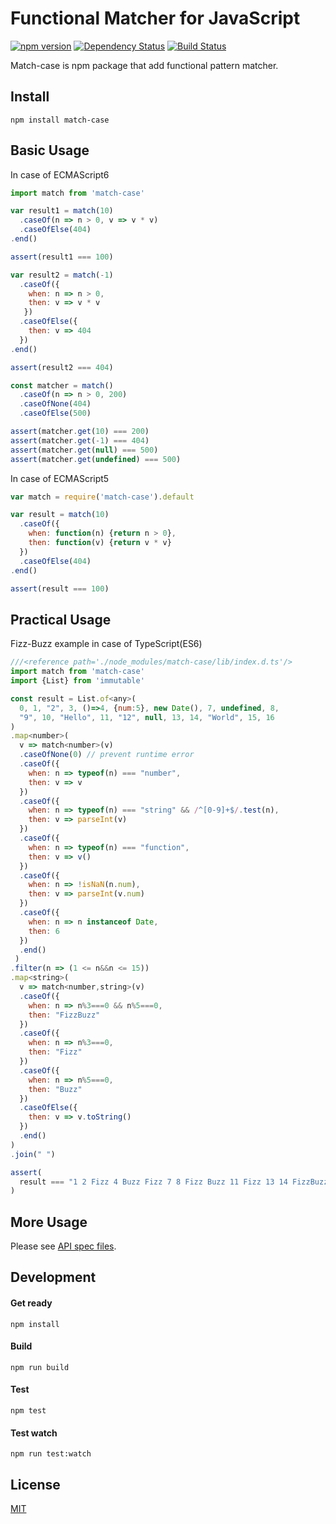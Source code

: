Functional Matcher for JavaScript
==============================
[![npm version](https://badge.fury.io/js/match-case.svg)](https://badge.fury.io/js/match-case)
[![Dependency Status](https://david-dm.org/namikingsoft/match-case.svg)](https://david-dm.org/namikingsoft/match-case)
[![Build Status](https://travis-ci.org/namikingsoft/match-case.svg?branch=master)](https://travis-ci.org/namikingsoft/match-case)

Match-case is npm package that add functional pattern matcher.



Install
------------------------------

```
npm install match-case
```


Basic Usage
------------------------------
In case of ECMAScript6

```javascript
import match from 'match-case'

var result1 = match(10)
  .caseOf(n => n > 0, v => v * v)
  .caseOfElse(404)
.end()

assert(result1 === 100)

var result2 = match(-1)
  .caseOf({
    when: n => n > 0,
    then: v => v * v
   })
  .caseOfElse({
    then: v => 404
  })
.end()

assert(result2 === 404)

const matcher = match()
  .caseOf(n => n > 0, 200)
  .caseOfNone(404)
  .caseOfElse(500)

assert(matcher.get(10) === 200)
assert(matcher.get(-1) === 404)
assert(matcher.get(null) === 500)
assert(matcher.get(undefined) === 500)
```

In case of ECMAScript5

```javascript
var match = require('match-case').default

var result = match(10)
  .caseOf({
    when: function(n) {return n > 0},
    then: function(v) {return v * v}
  })
  .caseOfElse(404)
.end()

assert(result === 100)
```


Practical Usage
------------------------------
Fizz-Buzz example in case of TypeScript(ES6)

```javascript
///<reference path='./node_modules/match-case/lib/index.d.ts'/>
import match from 'match-case'
import {List} from 'immutable'

const result = List.of<any>(
  0, 1, "2", 3, ()=>4, {num:5}, new Date(), 7, undefined, 8,
  "9", 10, "Hello", 11, "12", null, 13, 14, "World", 15, 16
)
.map<number>(
  v => match<number>(v)
  .caseOfNone(0) // prevent runtime error
  .caseOf({
    when: n => typeof(n) === "number",
    then: v => v
  })
  .caseOf({
    when: n => typeof(n) === "string" && /^[0-9]+$/.test(n),
    then: v => parseInt(v)
  })
  .caseOf({
    when: n => typeof(n) === "function",
    then: v => v()
  })
  .caseOf({
    when: n => !isNaN(n.num),
    then: v => parseInt(v.num)
  })
  .caseOf({
    when: n => n instanceof Date,
    then: 6
  })
  .end()
 )
.filter(n => (1 <= n&&n <= 15))
.map<string>(
  v => match<number,string>(v)
  .caseOf({
    when: n => n%3===0 && n%5===0,
    then: "FizzBuzz"
  })
  .caseOf({
    when: n => n%3===0,
    then: "Fizz"
  })
  .caseOf({
    when: n => n%5===0,
    then: "Buzz"
  })
  .caseOfElse({
    then: v => v.toString()
  })
  .end()
)
.join(" ")

assert(
  result === "1 2 Fizz 4 Buzz Fizz 7 8 Fizz Buzz 11 Fizz 13 14 FizzBuzz"
)
```


More Usage
------------------------------
Please see [API spec files](./test/api).


Development
------------------------------

#### Get ready

```
npm install
```

#### Build

```
npm run build
```

#### Test

```
npm test
```

#### Test watch

```
npm run test:watch
```


License
------------------------------
[MIT](./LICENSE)

